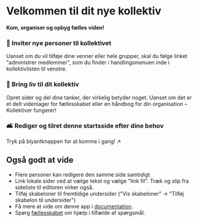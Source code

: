 # Velkommen til dit nye kollektiv

**Kom, organiser og opbyg fælles viden!**


### 👥 Inviter nye personer til kollektivet

Uanset om du vil tilføje dine venner eller hele grupper, skal du følge linket "administrer medlemmer", som du finder i handlingsmenuen inde i kollektivlisten til venstre.

### 🌱 Bring liv til dit kollektiv

Opret sider og del dine tanker, der virkelig betyder noget. Uanset om det er et delt videnlager for fællesskabet eller en håndbog for din organisation – Kollektiver fungerer!

### 🛋️ Rediger og tilret denne startsside efter dine behov

Tryk på blyantknappen for at komme i gang! ↗️


## Også godt at vide

* Flere personer kan redigere den samme side samtidigt.
* Link lokale sider ved at vælge tekst og vælge "link fil". Træk og slip fra sideliste til editoren virker også.
* Tilføj skabeloner til fremtidige undersider ("Vis skabeloner" -> "Tilføj skabelon til undersider")
* Få mere at vide om denne app i [documentation](https://collectivecloud.gitlab.io/collectives/).
* Spørg [fællesskabet](https://help.nextcloud.com/c/apps/collectives/174) om hjælp i tilfælde af spørgsmål.
